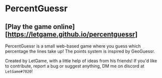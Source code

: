 # PercentGuessr
## [Play the game online][https://letgame.github.io/percentguessr]

PercentGuessr is a small web-based game where you guess which percentage the lines take up! The points system is inspired by GeoGuessr.

Created by LetGame, with a little help of ideas from his friends!
If you'd like to contribute, report a bug or suggest anything, DM me on discord at `LetGame#7020`!